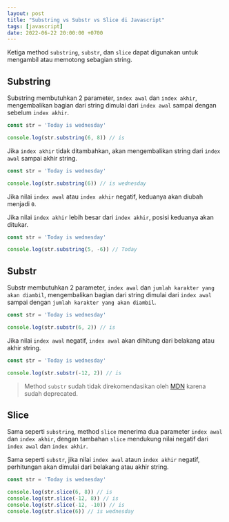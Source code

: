```yaml
---
layout: post
title: "Substring vs Substr vs Slice di Javascript"
tags: [javascript]
date: 2022-06-22 20:00:00 +0700
---
```


Ketiga method `substring`, `substr`, dan `slice` dapat digunakan untuk mengambil atau memotong sebagian string.

## Substring

Substring membutuhkan 2 parameter, `index awal` dan `index akhir`, mengembalikan bagian dari string dimulai dari `index awal` sampai dengan sebelum `index akhir`.

```js
const str = 'Today is wednesday'

console.log(str.substring(6, 8)) // is
```

Jika `index akhir` tidak ditambahkan, akan mengembalikan string dari `index awal` sampai akhir string.

```js
const str = 'Today is wednesday'

console.log(str.substring(6)) // is wednesday
```

Jika nilai `index awal` atau `index akhir` negatif, keduanya akan diubah menjadi `0`.

Jika nilai `index akhir` lebih besar dari `index akhir`, posisi keduanya akan ditukar.

```js
const str = 'Today is wednesday'

console.log(str.substring(5, -6)) // Today
```

## Substr

Substr membutuhkan 2 parameter, `index awal` dan `jumlah karakter yang akan diambil`, mengembalikan bagian dari string dimulai dari `index awal` sampai dengan `jumlah karakter yang akan diambil`.

```js
const str = 'Today is wednesday'

console.log(str.substr(6, 2)) // is
```

Jika nilai `index awal` negatif, `index awal` akan dihitung dari belakang atau akhir string.

```js
const str = 'Today is wednesday'

console.log(str.substr(-12, 2)) // is
```

> Method `substr` sudah tidak direkomendasikan oleh [MDN](https://developer.mozilla.org/en-US/docs/Web/JavaScript/Reference/Global_Objects/String/substr) karena sudah deprecated.

## Slice

Sama seperti `substring`, method `slice` menerima dua parameter `index awal` dan `index akhir`, dengan tambahan `slice` mendukung nilai negatif dari `index awal` dan `index akhir`.

Sama seperti `substr`, jika nilai `index awal` ataun `index akhir` negatif, perhitungan akan dimulai dari belakang atau akhir string.

```js
const str = 'Today is wednesday'

console.log(str.slice(6, 8)) // is
console.log(str.slice(-12, 8)) // is
console.log(str.slice(-12, -10)) // is
console.log(str.slice(6)) // is wednesday
```